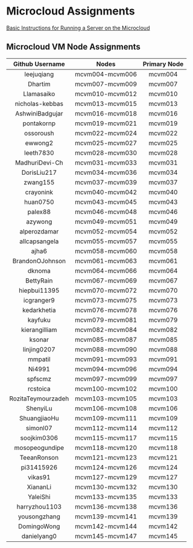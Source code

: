 Microcloud Assignments
======================

[Basic Instructions for Running a Server on the Microcloud](https://github.com/srollins/software-dev-materials/blob/master/notes/usf_guides/microcloud.md)

## Microcloud VM Node Assignments

| Github Username | Nodes | Primary Node |
| :-------------: | :---: | :----------: |
| leejuqiang | mcvm004-mcvm006 | mcvm004 |
| Dhartim | mcvm007-mcvm009 | mcvm007 |
| Llamasaiko | mcvm010-mcvm012 | mcvm010 |
| nicholas-kebbas | mcvm013-mcvm015 | mcvm013 |
| AshwiniBadgujar | mcvm016-mcvm018 | mcvm016 |
| pontakornp | mcvm019-mcvm021 | mcvm019 |
| ossoroush | mcvm022-mcvm024 | mcvm022 |
| ewwong2 | mcvm025-mcvm027 | mcvm025 |
| leeth7830 | mcvm028-mcvm030 | mcvm028 |
| MadhuriDevi-Ch | mcvm031-mcvm033 | mcvm031 |
| DorisLiu217 | mcvm034-mcvm036 | mcvm034 |
| zwang155 | mcvm037-mcvm039 | mcvm037 |
| crayonink | mcvm040-mcvm042 | mcvm040 |
| huan0750 | mcvm043-mcvm045 | mcvm043 |
| palex88 | mcvm046-mcvm048 | mcvm046 |
| azywong | mcvm049-mcvm051 | mcvm049 |
| alperozdamar | mcvm052-mcvm054 | mcvm052 |
| allcapsangela | mcvm055-mcvm057 | mcvm055 |
| ajha6 | mcvm058-mcvm060 | mcvm058 |
| BrandonOJohnson | mcvm061-mcvm063 | mcvm061 |
| dknoma | mcvm064-mcvm066 | mcvm064 |
| BettyRain | mcvm067-mcvm069 | mcvm067 |
| hiepbui11395 | mcvm070-mcvm072 | mcvm070 |
| icgranger9 | mcvm073-mcvm075 | mcvm073 |
| kedarkhetia | mcvm076-mcvm078 | mcvm076 |
| kayfuku | mcvm079-mcvm081 | mcvm079 |
| kierangilliam | mcvm082-mcvm084 | mcvm082 |
| ksonar | mcvm085-mcvm087 | mcvm085 |
| linjing0207 | mcvm088-mcvm090 | mcvm088 |
| mmpatil | mcvm091-mcvm093 | mcvm091 |
| Ni4991 | mcvm094-mcvm096 | mcvm094 |
| spfscmz | mcvm097-mcvm099 | mcvm097 |
| rcstoica | mcvm100-mcvm102 | mcvm100 |
| RozitaTeymourzadeh | mcvm103-mcvm105 | mcvm103 |
| ShenyiLu | mcvm106-mcvm108 | mcvm106 |
| ShuangjiaoHu | mcvm109-mcvm111 | mcvm109 |
| simonl07 | mcvm112-mcvm114 | mcvm112 |
| soojkim0306 | mcvm115-mcvm117 | mcvm115 |
| mosopeogundipe | mcvm118-mcvm120 | mcvm118 |
| TeeanRonson | mcvm121-mcvm123 | mcvm121 |
| pi31415926 | mcvm124-mcvm126 | mcvm124 |
| vikas91 | mcvm127-mcvm129 | mcvm127 |
| XiananLi | mcvm130-mcvm132 | mcvm130 |
| YaleiShi | mcvm133-mcvm135 | mcvm133 |
| harryzhou1103 | mcvm136-mcvm138 | mcvm136 |
| yousongzhang | mcvm139-mcvm141 | mcvm139 |
| DomingoWong | mcvm142-mcvm144 | mcvm142 |
| danielyang0 | mcvm145-mcvm147 | mcvm145 |